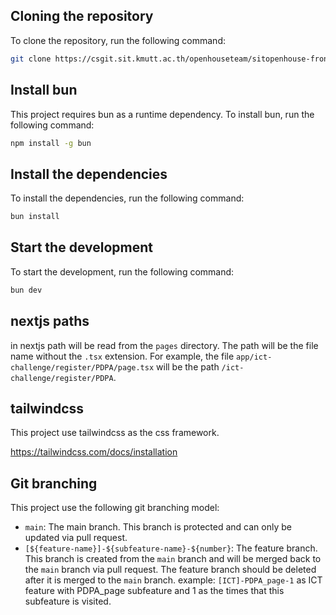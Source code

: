 ## Cloning the repository
To clone the repository, run the following command:
```bash
git clone https://csgit.sit.kmutt.ac.th/openhouseteam/sitopenhouse-frontend.git
```

## Install bun
This project requires bun as a runtime dependency. To install bun, run the following command:
```bash
npm install -g bun
```

## Install the dependencies
To install the dependencies, run the following command:
```bash
bun install
```

## Start the development
To start the development, run the following command:
```bash
bun dev
```

## nextjs paths
in nextjs path will be read from the `pages` directory. The path will be the file name without the `.tsx` extension. For example, the file `app/ict-challenge/register/PDPA/page.tsx` will be the path `/ict-challenge/register/PDPA`.

## tailwindcss
This project use tailwindcss as the css framework.

https://tailwindcss.com/docs/installation


## Git branching
This project use the following git branching model:
- `main`: The main branch. This branch is protected and can only be updated via pull request.
- `[${feature-name}]-${subfeature-name}-${number}`: The feature branch. This branch is created from the `main` branch and will be merged back to the `main` branch via pull request. The feature branch should be deleted after it is merged to the `main` branch. example: `[ICT]-PDPA_page-1` as ICT feature with PDPA_page subfeature and 1 as the times that this subfeature is visited.